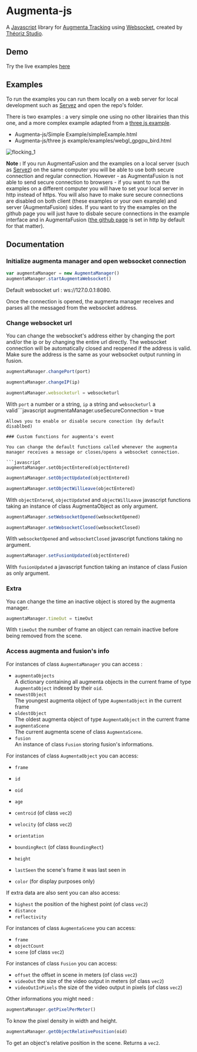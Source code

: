 # Augmenta-js

A [Javascript](https://developer.mozilla.org/fr/docs/Web/JavaScript) library for [Augmenta Tracking](https://augmenta-tech.com/) using [Websocket](https://developer.mozilla.org/fr/docs/Web/API/WebSockets_API), created by [Théoriz Studio](https://www.theoriz.com/fr/bienvenue/).

## Demo

Try the live examples [here](http://augmenta-js.augmenta.tech/)

## Examples 

To run the examples you can run them locally on a web server for local development such as [Servez](https://greggman.github.io/servez/) and open the repo's folder.

There is two examples : a very simple one using no other librairies than this one, and a more complex example adapted from a [three js example](https://threejs.org/examples/?q=gpgp#webgl_gpgpu_birds).
- Augmenta-js/Simple Example/simpleExample.html
- Augmenta-js/three js example/examples/webgl_gpgpu_bird.html 


![flocking_1](https://user-images.githubusercontent.com/64955193/138885250-88a95bab-3b4b-487a-a001-5e674ea2b7d7.gif)

**Note :** If you run AugmentaFusion and the examples on a local server (such as [Servez](https://greggman.github.io/servez/)) on the same computer you will be able to use both secure connection and regular connection. However - as AugmentaFusion is not able to send secure connection to browsers - if you want to run the examples on a different computer you will have to set your local server in http instead of https. You will also have to make sure secure connections are disabled on both client (these examples or your own example) and server (AugmentaFusion) sides. If you want to try the examples on the github page you will just have to disbale secure connections in the example interface and in AugmentaFusion ([the github page](https://augmenta-tech.github.io/Augmenta-js/) is set in http by default for that matter).

## Documentation
  
### Initialize augmenta manager and open websocket connection
  
```javascript
var augmentaManager = new AugmentaManager()
augmentaManager.startAugmentaWebsocket()
```  

Default websocket url : ws://127.0.0.1:8080. 

Once the connection is opened, the augmenta manager receives and parses all the messaged from the websocket address.  
    
### Change websocket url

You can change the websocket's address either by changing the port and/or the ip or by changing the entire url directly. The websocket connection will be automatically closed and reopened if the address is valid. Make sure the address is the same as your websocket output running in fusion.

```javascript 
augmentaManager.changePort(port)
```
```javascript
augmentaManager.changeIP(ip)
```
```javascript
augmentaManager.websocketurl = websocketurl
```  
With ```port``` a number or a string, ```ip``` a string and ```websocketurl``` a valid```javascript
augmentaManager.useSecureConnection = true
```  
Allows you to enable or disable secure conection (by default disablbed)
  
### Custom functions for augmenta's event

You can change the default functions called whenever the augmenta manager receives a message or closes/opens a websocket connection.
  
```javascript
augmentaManager.setObjectEntered(objectEntered)
```
```javascript
augmentaManager.setObjectUpdated(objectEntered)
```
```javascript
augmentaManager.setObjectWillLeave(objectEntered)
```
With ```objectEntered```, ```objectUpdated``` and ```objectWillLeave``` javascript functions taking an instance of class AugmentaObject as only argument.
  
```javascript
augmentaManager.setWebsocketOpened(websocketOpened)
```
```javascript
augmentaManager.setWebsocketClosed(websocketClosed)
```  
With ```websocketOpened``` and ```websocketClosed``` javascript functions taking no argument.

```javascript
augmentaManager.setFusionUpdated(objectEntered)
```
With ```fusionUpdated``` a javascript function taking an instance of class Fusion as only argument.
  
### Extra

You can change the time an inactive object is stored by the augmenta manager. 
``` javascript
augmentaManager.timeOut = timeOut
```  
With ```timeOut``` the number of frame an object can remain inactive before being removed from the scene.

### Access augmenta and fusion's info
  
For instances of class ```AugmentaManager``` you can access :  
- ```augmentaObjects```  
A dictionary containing all augmenta objects in the current frame of type ```AugmentaObject``` indexed by their ```oid```.  
- ```newestObject```  
The youngest augmenta object of type ```AugmentaObject``` in the current frame
- ```oldestObject```  
The oldest augmenta object of type ```AugmentaObject``` in the current frame
- ```augmentaScene```  
The current augmenta scene of class ```AugmentaScene```.  
- ```fusion```  
An instance of class ```Fusion``` storing fusion's informations.  
  
For instances of class ```AugmentaObject``` you can access: 
- ```frame```
- ```id```
- ```oid```
- ```age```
- ```centroid``` (of class ```vec2```)
- ```velocity``` (of class ```vec2```)
- ```orientation```
- ```boundingRect``` (of class ```BoundingRect```)
- ```height```
  
- ```lastSeen``` the scene's frame it was last seen in

- ```color``` (for display purposes only)

If extra data are also sent you can also access:

- ```highest``` the position of the highest point (of class ```vec2```)
- ```distance```
- ```reflectivity```
  
For instances of class ```AugmentaScene``` you can access:
- ```frame```
- ```objectCount```
- ```scene``` (of class ```vec2```)  

For instances of class ```Fusion``` you can access:
- ```offset``` the offset in scene in meters (of class ```vec2```)
- ```videoOut``` the size of the video output in meters (of class ```vec2```)
- ```videoOutInPixels``` the size of the video output in pixels (of class ```vec2```)
  
Other informations you might need :
  
```javascript
augmentaManager.getPixelPerMeter()
```    
To know the pixel density in width and height.  

```javascript
augmentaManager.getObjectRelativePosition(oid)
```
To get an object's relative position in the scene. Returns a ```vec2```.  
